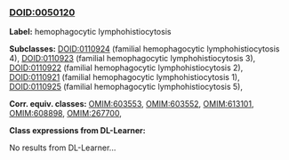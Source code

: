 
### [DOID:0050120](http://purl.obolibrary.org/obo/DOID_0050120)
**Label:** hemophagocytic lymphohistiocytosis

**Subclasses:** [DOID:0110924](http://purl.obolibrary.org/obo/DOID_0110924) (familial hemophagocytic lymphohistiocytosis 4), [DOID:0110923](http://purl.obolibrary.org/obo/DOID_0110923) (familial hemophagocytic lymphohistiocytosis 3), [DOID:0110922](http://purl.obolibrary.org/obo/DOID_0110922) (familial hemophagocytic lymphohistiocytosis 2), [DOID:0110921](http://purl.obolibrary.org/obo/DOID_0110921) (familial hemophagocytic lymphohistiocytosis 1), [DOID:0110925](http://purl.obolibrary.org/obo/DOID_0110925) (familial hemophagocytic lymphohistiocytosis 5), 

**Corr. equiv. classes:** [OMIM:603553](http://purl.obolibrary.org/obo/OMIM_603553), [OMIM:603552](http://purl.obolibrary.org/obo/OMIM_603552), [OMIM:613101](http://purl.obolibrary.org/obo/OMIM_613101), [OMIM:608898](http://purl.obolibrary.org/obo/OMIM_608898), [OMIM:267700](http://purl.obolibrary.org/obo/OMIM_267700), 

**Class expressions from DL-Learner:**

No results from DL-Learner...



